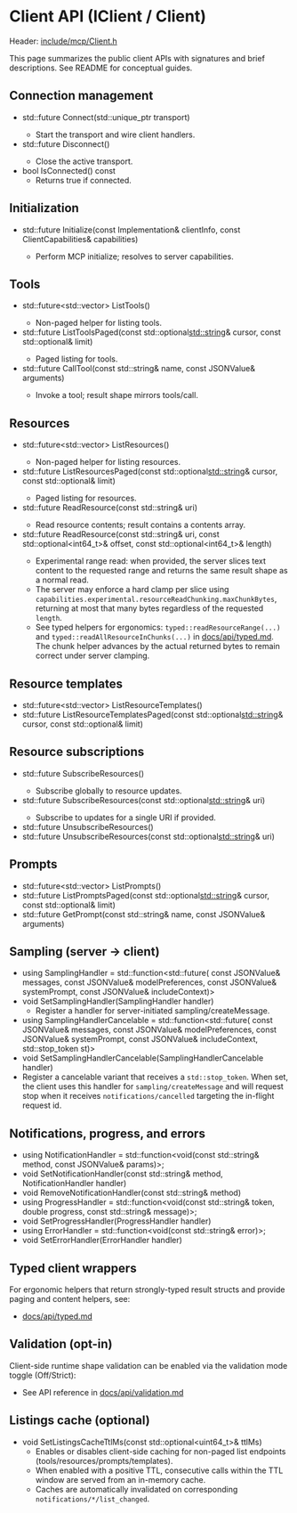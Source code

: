 <!--
==========================================================================================================
SPDX-License-Identifier: MIT
Copyright (c) 2025 Vinny Parla
File: docs/api/client.md
Purpose: Client API reference (IClient / Client)
==========================================================================================================
-->
# Client API (IClient / Client)

Header: [include/mcp/Client.h](../../include/mcp/Client.h)

This page summarizes the public client APIs with signatures and brief descriptions. See README for conceptual guides.

## Connection management
- std::future<void> Connect(std::unique_ptr<ITransport> transport)
  - Start the transport and wire client handlers.
- std::future<void> Disconnect()
  - Close the active transport.
- bool IsConnected() const
  - Returns true if connected.

## Initialization
- std::future<ServerCapabilities> Initialize(const Implementation& clientInfo,
                                            const ClientCapabilities& capabilities)
  - Perform MCP initialize; resolves to server capabilities.

## Tools
- std::future<std::vector<Tool>> ListTools()
  - Non-paged helper for listing tools.
- std::future<ToolsListResult> ListToolsPaged(const std::optional<std::string>& cursor,
                                             const std::optional<int>& limit)
  - Paged listing for tools.
- std::future<JSONValue> CallTool(const std::string& name, const JSONValue& arguments)
  - Invoke a tool; result shape mirrors tools/call.

## Resources
- std::future<std::vector<Resource>> ListResources()
  - Non-paged helper for listing resources.
- std::future<ResourcesListResult> ListResourcesPaged(const std::optional<std::string>& cursor,
                                                     const std::optional<int>& limit)
  - Paged listing for resources.
- std::future<JSONValue> ReadResource(const std::string& uri)
  - Read resource contents; result contains a contents array.
- std::future<JSONValue> ReadResource(const std::string& uri,
                                     const std::optional<int64_t>& offset,
                                     const std::optional<int64_t>& length)
  - Experimental range read: when provided, the server slices text content to the requested range and returns the same result shape as a normal read.
  - The server may enforce a hard clamp per slice using `capabilities.experimental.resourceReadChunking.maxChunkBytes`, returning at most that many bytes regardless of the requested `length`.
  - See typed helpers for ergonomics: `typed::readResourceRange(...)` and `typed::readAllResourceInChunks(...)` in [docs/api/typed.md](./typed.md). The chunk helper advances by the actual returned bytes to remain correct under server clamping.

## Resource templates
- std::future<std::vector<ResourceTemplate>> ListResourceTemplates()
- std::future<ResourceTemplatesListResult> ListResourceTemplatesPaged(const std::optional<std::string>& cursor,
                                                                     const std::optional<int>& limit)

## Resource subscriptions
- std::future<void> SubscribeResources()
  - Subscribe globally to resource updates.
- std::future<void> SubscribeResources(const std::optional<std::string>& uri)
  - Subscribe to updates for a single URI if provided.
- std::future<void> UnsubscribeResources()
- std::future<void> UnsubscribeResources(const std::optional<std::string>& uri)

## Prompts
- std::future<std::vector<Prompt>> ListPrompts()
- std::future<PromptsListResult> ListPromptsPaged(const std::optional<std::string>& cursor,
                                                 const std::optional<int>& limit)
- std::future<JSONValue> GetPrompt(const std::string& name, const JSONValue& arguments)

## Sampling (server → client)
- using SamplingHandler = std::function<std::future<JSONValue>(
    const JSONValue& messages,
    const JSONValue& modelPreferences,
    const JSONValue& systemPrompt,
    const JSONValue& includeContext)>
- void SetSamplingHandler(SamplingHandler handler)
  - Register a handler for server-initiated sampling/createMessage.
 - using SamplingHandlerCancelable = std::function<std::future<JSONValue>(
    const JSONValue& messages,
    const JSONValue& modelPreferences,
    const JSONValue& systemPrompt,
    const JSONValue& includeContext,
    std::stop_token st)>
 - void SetSamplingHandlerCancelable(SamplingHandlerCancelable handler)
  - Register a cancelable variant that receives a `std::stop_token`. When set, the client uses this handler for `sampling/createMessage` and will request stop when it receives `notifications/cancelled` targeting the in-flight request id.

## Notifications, progress, and errors
- using NotificationHandler = std::function<void(const std::string& method, const JSONValue& params)>;
- void SetNotificationHandler(const std::string& method, NotificationHandler handler)
- void RemoveNotificationHandler(const std::string& method)
- using ProgressHandler = std::function<void(const std::string& token, double progress, const std::string& message)>;
- void SetProgressHandler(ProgressHandler handler)
- using ErrorHandler = std::function<void(const std::string& error)>;
- void SetErrorHandler(ErrorHandler handler)

## Typed client wrappers

For ergonomic helpers that return strongly-typed result structs and provide paging and content helpers, see:

- [docs/api/typed.md](./typed.md)

## Validation (opt-in)

Client-side runtime shape validation can be enabled via the validation mode toggle (Off/Strict):

- See API reference in [docs/api/validation.md](./validation.md)

## Listings cache (optional)

- void SetListingsCacheTtlMs(const std::optional<uint64_t>& ttlMs)
  - Enables or disables client-side caching for non-paged list endpoints (tools/resources/prompts/templates).
  - When enabled with a positive TTL, consecutive calls within the TTL window are served from an in-memory cache.
  - Caches are automatically invalidated on corresponding `notifications/*/list_changed`.

